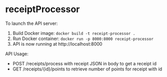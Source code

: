 # receiptProcessor

To launch the API server:
1. Build Docker image: `docker build -t receipt-processor .`
2. Run Docker container: `docker run -p 8000:8000 receipt-processor`
3. API is now running at http://localhost:8000

API Usage:
- POST /receipts/process with receipt JSON in body to get a receipt id
- GET /receipts/{id}/points to retrieve number of points for receipt with id